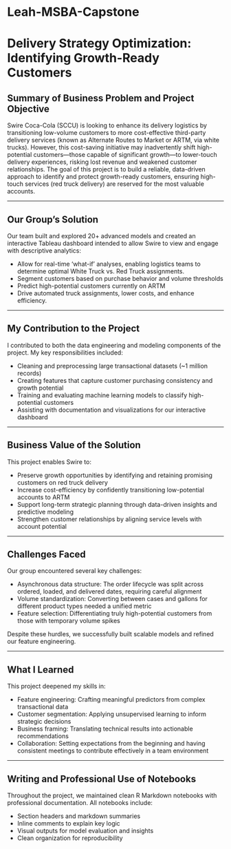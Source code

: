 # Leah-MSBA-Capstone

# Delivery Strategy Optimization: Identifying Growth-Ready Customers

## Summary of Business Problem and Project Objective

Swire Coca-Cola (SCCU) is looking to enhance its delivery logistics by transitioning low-volume customers to more cost-effective third-party delivery services (known as Alternate Routes to Market or ARTM, via white trucks). However, this cost-saving initiative may inadvertently shift high-potential customers—those capable of significant growth—to lower-touch delivery experiences, risking lost revenue and weakened customer relationships. The goal of this project is to build a reliable, data-driven approach to identify and protect growth-ready customers, ensuring high-touch services (red truck delivery) are reserved for the most valuable accounts.

---

## Our Group’s Solution

Our team built and explored 20+ advanced models and created an interactive Tableau dashboard intended to allow Swire to view and engage with descriptive analytics:

- Allow for real-time ‘what-if’ analyses, enabling logistics teams to determine optimal White Truck vs. Red Truck assignments.
- Segment customers based on purchase behavior and volume thresholds
- Predict high-potential customers currently on ARTM
- Drive automated truck assignments, lower costs, and enhance efficiency.

---

## My Contribution to the Project

I contributed to both the data engineering and modeling components of the project. My key responsibilities included:

- Cleaning and preprocessing large transactional datasets (~1 million records)
- Creating features that capture customer purchasing consistency and growth potential
- Training and evaluating machine learning models to classify high-potential customers
- Assisting with documentation and visualizations for our interactive dashboard

---

## Business Value of the Solution

This project enables Swire to:

- Preserve growth opportunities by identifying and retaining promising customers on red truck delivery  
- Increase cost-efficiency by confidently transitioning low-potential accounts to ARTM  
- Support long-term strategic planning through data-driven insights and predictive modeling  
- Strengthen customer relationships by aligning service levels with account potential  

---

## Challenges Faced

Our group encountered several key challenges:

- Asynchronous data structure: The order lifecycle was split across ordered, loaded, and delivered dates, requiring careful alignment  
- Volume standardization: Converting between cases and gallons for different product types needed a unified metric  
- Feature selection: Differentiating truly high-potential customers from those with temporary volume spikes 

Despite these hurdles, we successfully built scalable models and refined our feature engineering.

---

## What I Learned

This project deepened my skills in:

- Feature engineering: Crafting meaningful predictors from complex transactional data  
- Customer segmentation: Applying unsupervised learning to inform strategic decisions  
- Business framing: Translating technical results into actionable recommendations  
- Collaboration: Setting expectations from the beginning and having consistent meetings to contribute effectively in a team environment  

---

## Writing and Professional Use of Notebooks

Throughout the project, we maintained clean R Markdown notebooks with professional documentation. All notebooks include:

- Section headers and markdown summaries  
- Inline comments to explain key logic  
- Visual outputs for model evaluation and insights  
- Clean organization for reproducibility  
